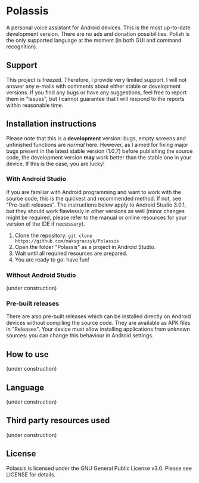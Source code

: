 # Polassis
A personal voice assistant for Android devices. This is the most up-to-date development version. There are no ads and donation possibilities. Polish is the only supported language at the moment (in both GUI and command recognition).

## Support
This project is freezed. Therefore, I provide very limited support. I will not answer any e-mails with comments about either stable or development versions. If you find any bugs or have any suggestions, feel free to report them in "Issues", but I cannot guarantee that I will respond to the reports within reasonable time.

## Installation instructions
Please note that this is a **development** version: bugs, empty screens and unfinished functions are *normal* here. However, as I aimed for fixing major bugs present in the latest stable version (1.0.7) before publishing the source code, the development version **may** work better than the stable one in your device. If this is the case, you are lucky!

### With Android Studio
If you are familiar with Android programming and want to work with the source code, this is the quickest and recommended method. If not, see "Pre-built releases". The instructions below apply to Android Studio 3.0.1, but they should work flawlessly in other versions as well (minor changes might be required, please refer to the manual or online resources for your version of the IDE if necessary).

1. Clone the repository:
`git clone https://github.com/maksgraczyk/Polassis`
2. Open the folder "Polassis" as a project in Android Studio.
3. Wait until all required resources are prepared.
4. You are ready to go: have fun!

### Without Android Studio
(under construction)

### Pre-built releases
There are also pre-built releases which can be installed directly on Android devices without compiling the source code. They are available as APK files in "Releases". Your device must allow installing applications from unknown sources: you can change this behaviour in Android settings.

## How to use
(under construction)

## Language
(under construction)

## Third party resources used
(under construction)

## License
Polassis is licensed under the GNU General Public License v3.0. Please see LICENSE for details.
